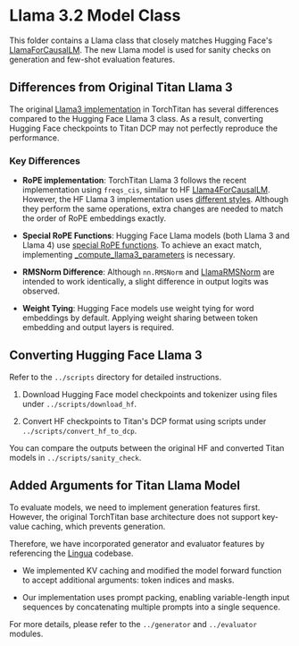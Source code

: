 # Llama 3.2 Model Class

This folder contains a Llama class that closely matches Hugging Face's [LlamaForCausalLM](https://github.com/huggingface/transformers/blob/v4.53.3/src/transformers/models/llama/modeling_llama.py#L475). The new Llama model is used for sanity checks on generation and few-shot evaluation features.


## Differences from Original Titan Llama 3

The original [Llama3 implementation](https://github.com/pytorch/torchtitan/tree/main/torchtitan/models/llama3) in TorchTitan has several differences compared to the Hugging Face Llama 3 class. As a result, converting Hugging Face checkpoints to Titan DCP may not perfectly reproduce the performance.


### Key Differences

* **RoPE implementation**: TorchTitan Llama 3 follows the recent implementation using `freqs_cis`, similar to HF [Llama4ForCausalLM](https://github.com/huggingface/transformers/blob/v4.53.3/src/transformers/models/llama4/modeling_llama4.py#L610). However, the HF Llama 3 implementation uses [different styles](https://github.com/huggingface/transformers/blob/v4.53.3/src/transformers/models/llama/modeling_llama.py#L112-L136). Although they perform the same operations, extra changes are needed to match the order of RoPE embeddings exactly.

* **Special RoPE Functions**: Hugging Face Llama models (both Llama 3 and Llama 4) use [special RoPE functions](https://github.com/huggingface/transformers/blob/main/src/transformers/modeling_rope_utils.py#L384-L391). To achieve an exact match, implementing [_compute_llama3_parameters](https://github.com/huggingface/transformers/blob/5a81d7e0b388fb2b86fc1279cdc07d9dc7e84b4c/src/transformers/modeling_rope_utils.py#L340-L378) is necessary.

* **RMSNorm Difference**: Although `nn.RMSNorm` and [LlamaRMSNorm](https://github.com/huggingface/transformers/blob/a5923d4de7df2b1f373dfcfe983216b79b6937/src/transformers/models/llama/modeling_llama.py#L50-L68) are intended to work identically, a slight difference in output logits was observed.

* **Weight Tying**: Hugging Face models use weight tying for word embeddings by default. Applying weight sharing between token embedding and output layers is required.


## Converting Hugging Face Llama 3

Refer to the `../scripts` directory for detailed instructions.

1. Download Hugging Face model checkpoints and tokenizer using files under `../scripts/download_hf`.

2. Convert HF checkpoints to Titan's DCP format using scripts under `../scripts/convert_hf_to_dcp`. 

You can compare the outputs between the original HF and converted Titan models in `../scripts/sanity_check`.



## Added Arguments for Titan Llama Model

To evaluate models, we need to implement generation features first. 
However, the original TorchTitan base architecture does not support key-value caching, which prevents generation.

Therefore, we have incorporated generator and evaluator features by referencing the [Lingua](https://github.com/facebookresearch/lingua) codebase. 

- We implemented KV caching and modified the model forward function to accept additional arguments: token indices and masks.

- Our implementation uses prompt packing, enabling variable-length input sequences by concatenating multiple prompts into a single sequence.

For more details, please refer to the `../generator` and `../evaluator` modules.
